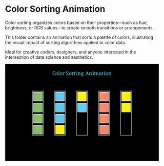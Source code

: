 # Color Sorting Animation

Color sorting organizes colors based on their properties—such as hue, brightness, or RGB values—to create smooth transitions or arrangements.

This folder contains an animation that sorts a palette of colors, illustrating the visual impact of sorting algorithms applied to color data.

Ideal for creative coders, designers, and anyone interested in the intersection of data science and aesthetics.

![Animation Preview](preview.png)
